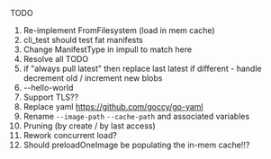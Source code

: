 
TODO
1. Re-implement FromFilesystem (load in mem cache)
2. cli_test should test fat manifests
2. Change ManifestType in impull to match here
3. Resolve all TODO
4. if "always pull latest" then replace last latest if different - handle decrement old / increment new blobs
5. --hello-world
6. Support TLS??
7. Replace yaml https://github.com/goccy/go-yaml
8. Rename `--image-path` `--cache-path` and associated variables
9. Pruning (by create / by last access)
10. Rework concurrent load?
11. Should preloadOneImage be populating the in-mem cache!!?
